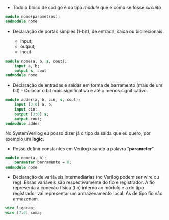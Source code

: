 
-  Todo o bloco de código é do tipo *module* que é como se fosse *circuito*

```systemverilog
module nome(parametros);
endmodule nome
```

-  Declaração de portas simples (1-bit), de entrada, saída ou bidirecionais.

	-  input;
	-  output;
	-  inout

```systemverilog
module nome(a, b, s, cout);
	input a, b;
	output s, cout
endmodule nome
```

-  Declaração de entradas e saídas em forma de barramento (mais de um bit) - Colocar o bit mais significativo e até o menos significativo. 

```systemverilog
module adder(a, b, cin, s, cout);
	input [3:0] a, b;
	input cin;
	output [3:0] s;
	output cout;
endmodule adder
```

No SystemVerilog eu posso dizer já o tipo da saída que eu quero, por exemplo um **logic**.

-  Posso definir constantes em Verilog usando a palavra "**parameter**".

```systemverilog
module nome(a, b);
	parameter barramento = 8;
endmodule nome
```

-  Declaração de variáveis intermediárias (no Verilog podem ser wire ou reg). Essas variáveis são respectivamente do fio e registrador. A fio representa a conexão física (fio) interno ao módulo e a do tipo registrador vai representar um armazenamento local. As de tipo fio não armazenam.

```systemverilog
wire ligacao;
wire [7:0] soma;
```

